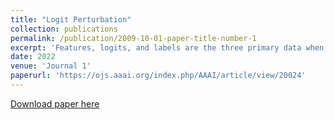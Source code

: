 ```yaml
---
title: "Logit Perturbation"
collection: publications
permalink: /publication/2009-10-01-paper-title-number-1
excerpt: 'Features, logits, and labels are the three primary data when a sample passes through a deep neural network. Feature perturbation and label perturbation receive increasing attention in recent years. They have been proven to be useful in various deep learning approaches. For example, (adversarial) feature perturbation can improve the robustness or even generalization capability of learned models. However, limited studies have explicitly explored for the perturbation of logit vectors. This work discusses several existing methods related to logit perturbation. Based on a unified viewpoint between positive/negative data augmentation and loss variations incurred by logit perturbation, a new method is proposed to explicitly learn to perturb logits. A comparative analysis is conducted for the perturbations used in our and existing methods. Extensive experiments on benchmark image classification data sets and their long-tail versions indicated the competitive performance of our learning method. In addition, existing methods can be further improved by utilizing our method.'
date: 2022
venue: 'Journal 1'
paperurl: 'https://ojs.aaai.org/index.php/AAAI/article/view/20024'
---
```



[Download paper here](https://ojs.aaai.org/index.php/AAAI/article/view/20024/19783)


